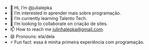 - 👋 Hi, I’m @julialepka
- 👀 I’m interested in aprender mais sobre programação.
- 🌱 I’m currently learning Talento Tech.
- 💞️ I’m looking to collaborate on criação de sites.
- 📫 How to reach me julinhalepka@gmail.com.
- 😄 Pronouns: ela/dela
- ⚡ Fun fact: essa é minha primeira experiência com programação.

<!---
julialepka/julialepka is a ✨ special ✨ repository because its `README.md` (this file) appears on your GitHub profile.
You can click the Preview link to take a look at your changes.
--->
